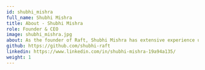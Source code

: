 ```yaml
---
id: shubhi_mishra
full_name: Shubhi Mishra
title: About - Shubhi Mishra
role: Founder & CEO
image: shubhi_mishra.jpg
about: As the founder of Raft, Shubhi Mishra has extensive experience using human-centered design principles in an agile framework to create accessible and impactful digital solutions. For 12+ years, she has used her deep knowledge of UX strategy, mobile design, and interactive design to spearhead efforts with government agencies, educational institutions, and non-profits. Her work includes projects for agencies such as HHS, NIH, CFPB, Air Force, and various private sector clients including educational institutions and non-profits. Shubhi’s passion as both an innovator and a leader drives Raft in our mission to create digital products that make a positive difference in the lives of our community.
github: https://github.com/shubhi-raft
linkedin: https://www.linkedin.com/in/shubhi-mishra-19a94a135/
weight: 1
---
```

